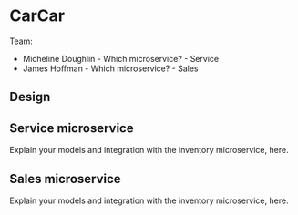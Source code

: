 # CarCar

Team:

* Micheline Doughlin - Which microservice? - Service
* James Hoffman - Which microservice? - Sales

## Design

## Service microservice

Explain your models and integration with the inventory
microservice, here.

## Sales microservice

Explain your models and integration with the inventory
microservice, here.
